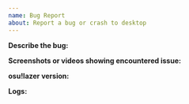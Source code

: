 ```yaml
---
name: Bug Report
about: Report a bug or crash to desktop
---
```


<!--
IMPORTANT: Your issue may already be reported.

Please check:
- Pinned issues, at the top of https://github.com/ppy/osu/issues
- Current priority 0 issues at https://github.com/ppy/osu/issues?q=is%3Aissue+is%3Aopen+sort%3Aupdated-desc+label%3Apriority%3A0
- Search for your issue. If you find that it already exists, please respond with a reaction or add any further information that may be helpful.
-->


**Describe the bug:** 

**Screenshots or videos showing encountered issue:** 

**osu!lazer version:** 

**Logs:**

<!--
*please attach logs here, which are located at:*
- `%AppData%/osu/logs` *(on Windows),*
- `~/.local/share/osu/logs` *(on Linux & macOS).*
- `Android/data/sh.ppy.osulazer/files/logs` *(on Android)*,
- on iOS they can be obtained by connecting your device to your desktop and copying the `logs` directory from the app's own document storage using iTunes. (https://support.apple.com/en-us/HT201301#copy-to-computer)
-->
